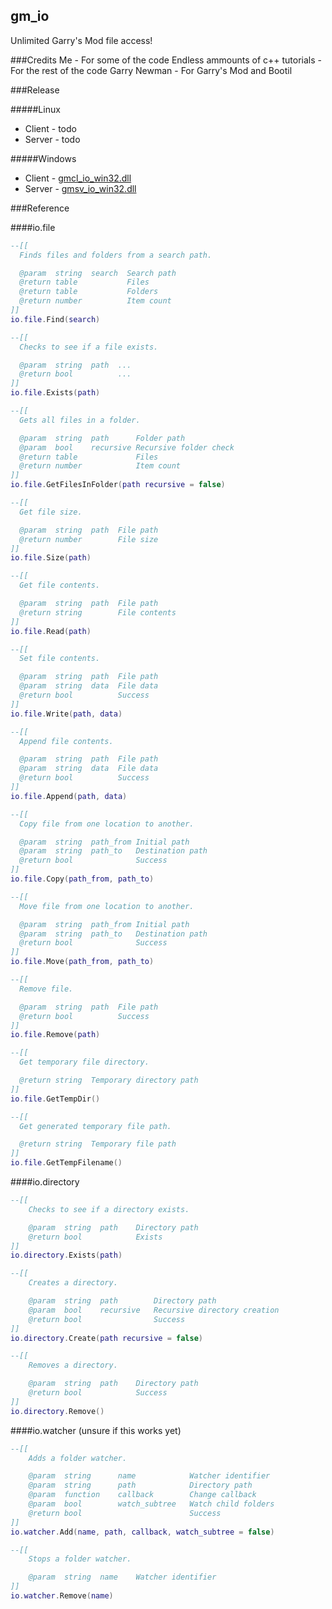 gm_io
---
Unlimited Garry's Mod file access!

###Credits
	Me - For some of the code
	Endless ammounts of c++ tutorials - For the rest of the code
	Garry Newman - For Garry's Mod and Bootil

###Release

#####Linux
* Client - todo
* Server - todo

#####Windows
* Client - [gmcl_io_win32.dll](https://github.com/marvincountryman/gm_io/raw/master/bin/windows/release/gmcl_io_win32.dll)
* Server - [gmsv_io_win32.dll](https://github.com/marvincountryman/gm_io/raw/master/bin/windows/release/gmsv_io_win32.dll)

###Reference

####io.file
```lua
--[[
  Finds files and folders from a search path.

  @param  string  search  Search path
  @return table           Files
  @return table           Folders
  @return number          Item count
]]
io.file.Find(search)

--[[
  Checks to see if a file exists.

  @param  string  path  ...
  @return bool          ...
]]
io.file.Exists(path)

--[[
  Gets all files in a folder.

  @param  string  path      Folder path
  @param  bool    recursive Recursive folder check
  @return table             Files
  @return number            Item count
]]
io.file.GetFilesInFolder(path recursive = false)

--[[
  Get file size.

  @param  string  path  File path
  @return number        File size
]]
io.file.Size(path)

--[[
  Get file contents.

  @param  string  path  File path
  @return string        File contents
]]
io.file.Read(path)

--[[
  Set file contents.

  @param  string  path  File path
  @param  string  data  File data
  @return bool          Success
]]
io.file.Write(path, data)

--[[
  Append file contents.

  @param  string  path  File path
  @param  string  data  File data
  @return bool          Success
]]
io.file.Append(path, data)

--[[
  Copy file from one location to another.

  @param  string  path_from Initial path
  @param  string  path_to   Destination path
  @return bool              Success
]]
io.file.Copy(path_from, path_to)

--[[
  Move file from one location to another.

  @param  string  path_from Initial path
  @param  string  path_to   Destination path
  @return bool              Success
]]
io.file.Move(path_from, path_to)

--[[
  Remove file.

  @param  string  path  File path
  @return bool          Success
]]
io.file.Remove(path)

--[[
  Get temporary file directory.

  @return string  Temporary directory path
]]
io.file.GetTempDir()

--[[
  Get generated temporary file path.

  @return string  Temporary file path
]]
io.file.GetTempFilename()
```

####io.directory
```lua
--[[
	Checks to see if a directory exists.

	@param	string	path 	Directory path
	@return	bool			Exists
]]
io.directory.Exists(path)

--[[
	Creates a directory.

	@param	string	path		Directory path
	@param	bool	recursive	Recursive directory creation
	@return bool				Success
]]
io.directory.Create(path recursive = false)

--[[
	Removes a directory.

	@param	string	path	Directory path
	@return bool			Success
]]
io.directory.Remove()
```

####io.watcher (unsure if this works yet)
```lua
--[[
	Adds a folder watcher.

	@param	string		name			Watcher identifier
	@param	string		path			Directory path
	@param	function	callback		Change callback
	@param	bool		watch_subtree	Watch child folders
	@return bool						Success
]]
io.watcher.Add(name, path, callback, watch_subtree = false)

--[[
	Stops a folder watcher.

	@param	string	name	Watcher identifier
]]
io.watcher.Remove(name)
```